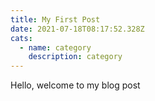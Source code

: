 ```yaml
---
title: My First Post
date: 2021-07-18T08:17:52.328Z
cats:
  - name: category
    description: category
---
```

Hello, welcome to my blog post

